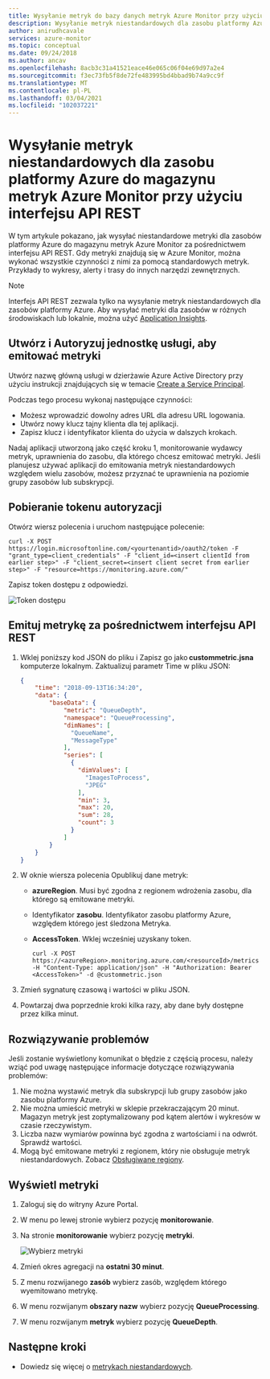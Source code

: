 ```yaml
---
title: Wysyłanie metryk do bazy danych metryk Azure Monitor przy użyciu interfejsu API REST
description: Wysyłanie metryk niestandardowych dla zasobu platformy Azure do magazynu metryk Azure Monitor przy użyciu interfejsu API REST
author: anirudhcavale
services: azure-monitor
ms.topic: conceptual
ms.date: 09/24/2018
ms.author: ancav
ms.openlocfilehash: 8acb3c31a41521eace46e065c06f04e69d97a2e4
ms.sourcegitcommit: f3ec73fb5f8de72fe483995bd4bbad9b74a9cc9f
ms.translationtype: MT
ms.contentlocale: pl-PL
ms.lasthandoff: 03/04/2021
ms.locfileid: "102037221"
---
```

# <a name="send-custom-metrics-for-an-azure-resource-to-the-azure-monitor-metric-store-by-using-a-rest-api"></a>Wysyłanie metryk niestandardowych dla zasobu platformy Azure do magazynu metryk Azure Monitor przy użyciu interfejsu API REST

W tym artykule pokazano, jak wysyłać niestandardowe metryki dla zasobów platformy Azure do magazynu metryk Azure Monitor za pośrednictwem interfejsu API REST. Gdy metryki znajdują się w Azure Monitor, można wykonać wszystkie czynności z nimi za pomocą standardowych metryk. Przykłady to wykresy, alerty i trasy do innych narzędzi zewnętrznych.  

>[!NOTE]  
>Interfejs API REST zezwala tylko na wysyłanie metryk niestandardowych dla zasobów platformy Azure. Aby wysyłać metryki dla zasobów w różnych środowiskach lub lokalnie, można użyć [Application Insights](../app/api-custom-events-metrics.md).    


## <a name="create-and-authorize-a-service-principal-to-emit-metrics"></a>Utwórz i Autoryzuj jednostkę usługi, aby emitować metryki 

Utwórz nazwę główną usługi w dzierżawie Azure Active Directory przy użyciu instrukcji znajdujących się w temacie [Create a Service Principal](../../active-directory/develop/howto-create-service-principal-portal.md). 

Podczas tego procesu wykonaj następujące czynności: 

- Możesz wprowadzić dowolny adres URL dla adresu URL logowania.  
- Utwórz nowy klucz tajny klienta dla tej aplikacji.  
- Zapisz klucz i identyfikator klienta do użycia w dalszych krokach.  

Nadaj aplikacji utworzoną jako część kroku 1, monitorowanie wydawcy metryk, uprawnienia do zasobu, dla którego chcesz emitować metryki. Jeśli planujesz używać aplikacji do emitowania metryk niestandardowych względem wielu zasobów, możesz przyznać te uprawnienia na poziomie grupy zasobów lub subskrypcji. 

## <a name="get-an-authorization-token"></a>Pobieranie tokenu autoryzacji
Otwórz wiersz polecenia i uruchom następujące polecenie:

```shell
curl -X POST https://login.microsoftonline.com/<yourtenantid>/oauth2/token -F "grant_type=client_credentials" -F "client_id=<insert clientId from earlier step>" -F "client_secret=<insert client secret from earlier step>" -F "resource=https://monitoring.azure.com/"
```
Zapisz token dostępu z odpowiedzi.

![Token dostępu](./media/metrics-store-custom-rest-api/accesstoken.png)

## <a name="emit-the-metric-via-the-rest-api"></a>Emituj metrykę za pośrednictwem interfejsu API REST 

1. Wklej poniższy kod JSON do pliku i Zapisz go jako **custommetric.jsna** komputerze lokalnym. Zaktualizuj parametr Time w pliku JSON: 
    
    ```json
    { 
        "time": "2018-09-13T16:34:20", 
        "data": { 
            "baseData": { 
                "metric": "QueueDepth", 
                "namespace": "QueueProcessing", 
                "dimNames": [ 
                  "QueueName", 
                  "MessageType" 
                ], 
                "series": [ 
                  { 
                    "dimValues": [ 
                      "ImagesToProcess", 
                      "JPEG" 
                    ], 
                    "min": 3, 
                    "max": 20, 
                    "sum": 28, 
                    "count": 3 
                  } 
                ] 
            } 
        } 
    } 
    ``` 

1. W oknie wiersza polecenia Opublikuj dane metryk: 
   - **azureRegion**. Musi być zgodna z regionem wdrożenia zasobu, dla którego są emitowane metryki. 
   - Identyfikator **zasobu**.  Identyfikator zasobu platformy Azure, względem którego jest śledzona Metryka.  
   - **AccessToken**. Wklej wcześniej uzyskany token.

     ```Shell 
     curl -X POST https://<azureRegion>.monitoring.azure.com/<resourceId>/metrics -H "Content-Type: application/json" -H "Authorization: Bearer <AccessToken>" -d @custommetric.json 
     ```
1. Zmień sygnaturę czasową i wartości w pliku JSON. 
1. Powtarzaj dwa poprzednie kroki kilka razy, aby dane były dostępne przez kilka minut.

## <a name="troubleshooting"></a>Rozwiązywanie problemów 
Jeśli zostanie wyświetlony komunikat o błędzie z częścią procesu, należy wziąć pod uwagę następujące informacje dotyczące rozwiązywania problemów:

1. Nie można wystawić metryk dla subskrypcji lub grupy zasobów jako zasobu platformy Azure. 
1. Nie można umieścić metryki w sklepie przekraczającym 20 minut. Magazyn metryk jest zoptymalizowany pod kątem alertów i wykresów w czasie rzeczywistym. 
2. Liczba nazw wymiarów powinna być zgodna z wartościami i na odwrót. Sprawdź wartości. 
2. Mogą być emitowane metryki z regionem, który nie obsługuje metryk niestandardowych. Zobacz [Obsługiwane regiony](./metrics-custom-overview.md#supported-regions). 



## <a name="view-your-metrics"></a>Wyświetl metryki 

1. Zaloguj się do witryny Azure Portal. 

1. W menu po lewej stronie wybierz pozycję **monitorowanie**. 

1. Na stronie **monitorowanie** wybierz pozycję **metryki**. 

   ![Wybierz metryki](./media/metrics-store-custom-rest-api/metrics.png) 

1. Zmień okres agregacji na **ostatni 30 minut**.  

1. Z menu rozwijanego **zasób** wybierz zasób, względem którego wyemitowano metrykę.  

1. W menu rozwijanym **obszary nazw** wybierz pozycję **QueueProcessing**. 

1. W menu rozwijanym **metryk** wybierz pozycję **QueueDepth**.  

 
## <a name="next-steps"></a>Następne kroki
- Dowiedz się więcej o [metrykach niestandardowych](./metrics-custom-overview.md).

